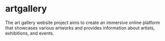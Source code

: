 # artgallery
The art gallery website project aims to create an immersive online platform that showcases various artworks and provides information about artists, exhibitions, and events. 
